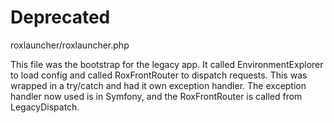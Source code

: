# Deprecated

roxlauncher/roxlauncher.php

This file was the bootstrap for the legacy app. It called
EnvironmentExplorer to load config and called RoxFrontRouter to dispatch
requests. This was wrapped in a try/catch and had it own exception
handler. The exception handler now used is in Symfony, and the
RoxFrontRouter is called from LegacyDispatch.
